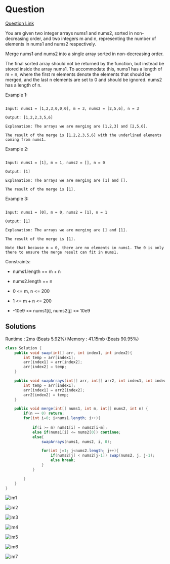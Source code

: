 # Question

[Question Link](https://leetcode.com/problems/merge-sorted-array/)

You are given two integer arrays nums1 and nums2, sorted in non-decreasing order, and two integers m and n, representing the number of elements in nums1 and nums2 respectively.

Merge nums1 and nums2 into a single array sorted in non-decreasing order.

The final sorted array should not be returned by the function, but instead be stored inside the array nums1. To accommodate this, nums1 has a length of m + n, where the first m elements denote the elements that should be merged, and the last n elements are set to 0 and should be ignored. nums2 has a length of n.

Example 1:

```

Input: nums1 = [1,2,3,0,0,0], m = 3, nums2 = [2,5,6], n = 3

Output: [1,2,2,3,5,6]

Explanation: The arrays we are merging are [1,2,3] and [2,5,6].

The result of the merge is [1,2,2,3,5,6] with the underlined elements coming from nums1.

```

Example 2:

```

Input: nums1 = [1], m = 1, nums2 = [], n = 0

Output: [1]

Explanation: The arrays we are merging are [1] and [].

The result of the merge is [1].

```

Example 3:

```

Input: nums1 = [0], m = 0, nums2 = [1], n = 1

Output: [1]

Explanation: The arrays we are merging are [] and [1].

The result of the merge is [1].

Note that because m = 0, there are no elements in nums1. The 0 is only there to ensure the merge result can fit in nums1.

```

Constraints:

- nums1.length == m + n

- nums2.length == n

- 0 <= m, n <= 200

- 1 <= m + n <= 200

- -10e9 <= nums1[i], nums2[j] <= 10e9

## Solutions

Runtime : 2ms (Beats 5.92%)
Memory : 41.15mb (Beats 90.95%)

```java
class Solution {
    public void swap(int[] arr, int index1, int index2){
        int temp = arr[index1];
        arr[index1] = arr[index2];
        arr[index2] = temp;
    }

    public void swapArrays(int[] arr, int[] arr2, int index1, int index2){
        int temp = arr[index1];
        arr[index1] = arr2[index2];
        arr2[index2] = temp;
    }

    public void merge(int[] nums1, int m, int[] nums2, int n) {
        if(n == 0) return;
        for(int i=0; i<nums1.length; i++){
            
            if(i >= m) nums1[i] = nums2[i-m];
            else if(nums1[i] <= nums2[0]) continue;
            else{
                swapArrays(nums1, nums2, i, 0);

                for(int j=1; j<nums2.length; j++){
                    if(nums2[j] < nums2[j-1]) swap(nums2, j, j-1);
                    else break;
                }
            }

        }
    }
}
```

![im1](./im1.png)

![im2](./im2.png)

![im3](./im3.png)

![im4](./im4.png)

![im5](./im5.png)

![im6](./im6.png)

![im7](./im7.png)
